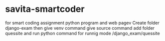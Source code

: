 # savita-smartcoder
for smart coding assignment python program and web pagev
Create folder django-exam
then give venv command
give source command
add folder quessite
and run python command for runnig mode
/django_exam/quessite

